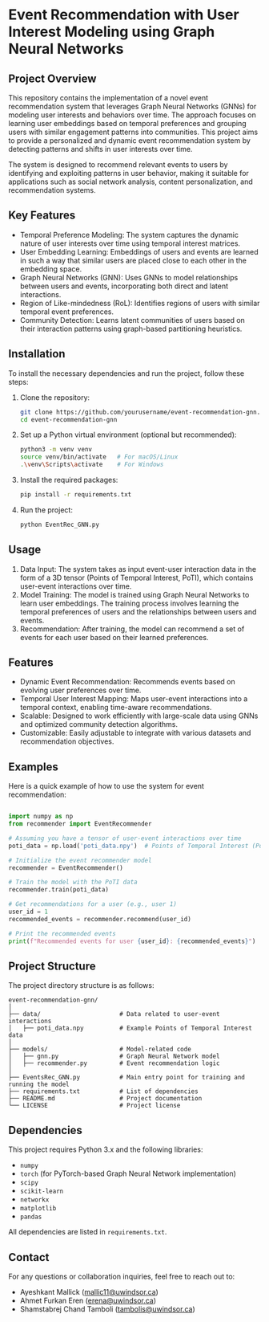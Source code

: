 # Event Recommendation with User Interest Modeling using Graph Neural Networks

## Project Overview

This repository contains the implementation of a novel event recommendation system that leverages Graph Neural Networks (GNNs) for modeling user interests and behaviors over time. The approach focuses on learning user embeddings based on temporal preferences and grouping users with similar engagement patterns into communities. This project aims to provide a personalized and dynamic event recommendation system by detecting patterns and shifts in user interests over time.

The system is designed to recommend relevant events to users by identifying and exploiting patterns in user behavior, making it suitable for applications such as social network analysis, content personalization, and recommendation systems.

## Key Features

- Temporal Preference Modeling: The system captures the dynamic nature of user interests over time using temporal interest matrices.
- User Embedding Learning: Embeddings of users and events are learned in such a way that similar users are placed close to each other in the embedding space.
- Graph Neural Networks (GNN): Uses GNNs to model relationships between users and events, incorporating both direct and latent interactions.
- Region of Like-mindedness (RoL): Identifies regions of users with similar temporal event preferences.
- Community Detection: Learns latent communities of users based on their interaction patterns using graph-based partitioning heuristics.

## Installation

To install the necessary dependencies and run the project, follow these steps:

1. Clone the repository:
   ```bash
   git clone https://github.com/yourusername/event-recommendation-gnn.git
   cd event-recommendation-gnn
   ```

2. Set up a Python virtual environment (optional but recommended):
   ```bash
   python3 -m venv venv
   source venv/bin/activate   # For macOS/Linux
   .\venv\Scripts\activate    # For Windows
   ```

3. Install the required packages:
   ```bash
   pip install -r requirements.txt
   ```

4. Run the project:
   ```bash
   python EventRec_GNN.py
   ```

## Usage

1. Data Input: The system takes as input event-user interaction data in the form of a 3D tensor (Points of Temporal Interest, PoTI), which contains user-event interactions over time.
2. Model Training: The model is trained using Graph Neural Networks to learn user embeddings. The training process involves learning the temporal preferences of users and the relationships between users and events.
3. Recommendation: After training, the model can recommend a set of events for each user based on their learned preferences.

## Features

- Dynamic Event Recommendation: Recommends events based on evolving user preferences over time.
- Temporal User Interest Mapping: Maps user-event interactions into a temporal context, enabling time-aware recommendations.
- Scalable: Designed to work efficiently with large-scale data using GNNs and optimized community detection algorithms.
- Customizable: Easily adjustable to integrate with various datasets and recommendation objectives.

## Examples

Here is a quick example of how to use the system for event recommendation:

```python

import numpy as np
from recommender import EventRecommender

# Assuming you have a tensor of user-event interactions over time
poti_data = np.load('poti_data.npy')  # Points of Temporal Interest (PoTI) tensor

# Initialize the event recommender model
recommender = EventRecommender()

# Train the model with the PoTI data
recommender.train(poti_data)

# Get recommendations for a user (e.g., user 1)
user_id = 1
recommended_events = recommender.recommend(user_id)

# Print the recommended events
print(f"Recommended events for user {user_id}: {recommended_events}")
```

## Project Structure

The project directory structure is as follows:

```
event-recommendation-gnn/
│
├── data/                      # Data related to user-event interactions
│   ├── poti_data.npy          # Example Points of Temporal Interest data
│
├── models/                    # Model-related code
│   ├── gnn.py                 # Graph Neural Network model
│   ├── recommender.py         # Event recommendation logic
│
├── EventsRec_GNN.py           # Main entry point for training and running the model
├── requirements.txt           # List of dependencies
├── README.md                  # Project documentation
└── LICENSE                    # Project license
```

## Dependencies

This project requires Python 3.x and the following libraries:

- `numpy`
- `torch` (for PyTorch-based Graph Neural Network implementation)
- `scipy`
- `scikit-learn`
- `networkx`
- `matplotlib`
- `pandas`

All dependencies are listed in `requirements.txt`.

## Contact

For any questions or collaboration inquiries, feel free to reach out to:

- Ayeshkant Mallick (mallic11@uwindsor.ca)
- Ahmet Furkan Eren (erena@uwindsor.ca)
- Shamstabrej Chand Tamboli (tambolis@uwindsor.ca)

